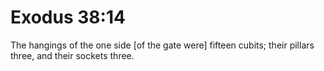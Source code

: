 # Exodus 38:14

The hangings of the one side [of the gate were] fifteen cubits; their pillars three, and their sockets three.